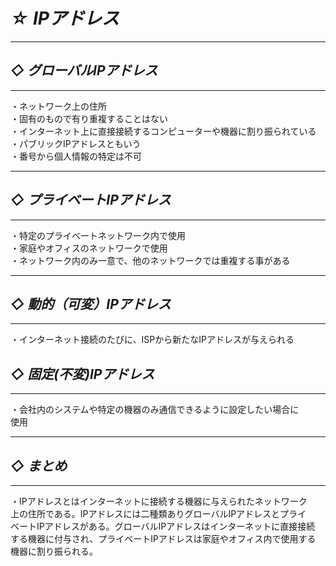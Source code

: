 # *☆ IPアドレス*
___
## *◇ グローバルIPアドレス*
___
・ネットワーク上の住所  
・固有のもので有り重複することはない  
・インターネット上に直接接続するコンピューターや機器に割り振られている  
・パブリックIPアドレスともいう  
・番号から個人情報の特定は不可  
___
## *◇ プライベートIPアドレス*
___
・特定のプライベートネットワーク内で使用  
・家庭やオフィスのネットワークで使用  
・ネットワーク内のみ一意で、他のネットワークでは重複する事がある  
___
## *◇ 動的（可変）IPアドレス*
___
・インターネット接続のたびに、ISPから新たなIPアドレスが与えられる  
## *◇ 固定(不変)IPアドレス*
___
・会社内のシステムや特定の機器のみ通信できるように設定したい場合に  
使用
___
## *◇ まとめ*
___
・IPアドレスとはインターネットに接続する機器に与えられたネットワーク  
上の住所である。IPアドレスには二種類ありグローバルIPアドレスとプライ  
ベートIPアドレスがある。グローバルIPアドレスはインターネットに直接接続  
する機器に付与され、プライベートIPアドレスは家庭やオフィス内で使用する  
機器に割り振られる。